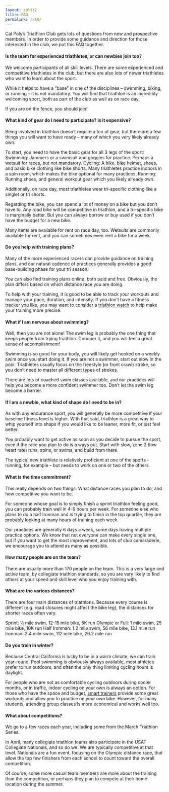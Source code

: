 ```yaml
---
layout: split2
title: FAQ
permalink: /FAQ/
---
```


Cal Poly’s Triathlon Club gets lots of questions from new and prospective members. In order to provide some guidance and direction for those interested in the club, we put this FAQ together. 

#### Is the team for experienced triathletes, or can newbies join too?

We welcome participants of all skill levels.  There are some experienced and competitive triathletes in the club, but there are also lots of newer triathletes who want to learn about the sport.  

While it helps to have a “base” in one of the disciplines – swimming, biking, or running – it is not mandatory.  You will find that triathlon is an incredibly welcoming sport, both as part of the club as well as on race day.

If you are on the fence, you should join!

#### What kind of gear do I need to participate?  Is it expensive?

Being involved in triathlon doesn’t require a ton of gear, but there are a few things you will want to have ready – many of which you very likely already own.

To start, you need to have the basic gear for all 3 legs of the sport:
Swimming: Jammers or a swimsuit and goggles for practice.  Perhaps a wetsuit for races, but not mandatory.
Cycling:  A bike, bike helmet, shoes, and basic bike clothing like bike shorts.  Many triathletes practice indoors in a spin room, which makes the bike optional for many practices.
Running:  Running shoes, and general workout gear which you likely already own.

Additionally, on race day, most triathletes wear tri-specific clothing like a singlet or tri shorts.

Regarding the bike, you can spend a lot of money on a bike but you don’t have to.  Any road bike will be competitive in triathlon, and a tri-specific bike is marginally better.  But you can always borrow or buy used if you don’t have the budget for a new bike.

Many items are available for rent on race day, too.  Wetsuits are commonly available for rent, and you can sometimes even rent a bike for a week.

#### Do you help with training plans?

Many of the more experienced racers can provide guidance on training plans, and our natural cadence of practices generally provides a good base-building phase for your tri season.

You can also find training plans online, both paid and free.  Obviously, the plan differs based on which distance race you are doing.

To help with your training, it is good to be able to track your workouts and manage your pace, duration, and intensity.  If you don’t have a fitness tracker you like, you may want to consider a [triathlon watch](https://completetri.com/best-triathlon-watches/) to help make your training more precise.

#### What if I am nervous about swimming?

Well, then you are not alone!  The swim leg is probably the one thing that keeps people from trying triathlon.  Conquer it, and you will feel a great sense of accomplishment!

Swimming is so good for your body, you will likely get hooked on a weekly swim once you start doing it.  If you are not a swimmer, start out slow in the pool.  Triathletes usually focus on the freestyle (or front crawl) stroke, so you don’t need to master all different types of strokes.

There are lots of coached swim classes available, and our practices will help you become a more confident swimmer too.  Don’t let the swim leg become a barrier.

#### If I am a newbie, what kind of shape do I need to be in?

As with any endurance sport, you will generally be more competitive if your baseline fitness level is higher.  With that said, triathlon is a great way to whip yourself into shape if you would like to be leaner, more fit, or just feel better.

You probably want to get active as soon as you decide to pursue the sport, even if the race you plan to do is a ways out.  Start with slow, zone 2 (low heart rate) runs, spins, or swims, and build from there.

The typical new triathlete is relatively proficient at one of the sports – running, for example – but needs to work on one or two of the others.

#### What is the time commitment?  

This really depends on two things: What distance races you plan to do, and how competitive you want to be.

For someone whose goal is to simply finish a sprint triathlon feeling good, you can probably train well in 4-6 hours per week.  For someone else who plans to do a half Ironman and is trying to finish in the top quartile, they are probably looking at many hours of training each week.

Our practices are generally 6 days a week, some days having multiple practice options. We know that not everyone can make every single one, but if you want to get the most improvement, and lots of club camaraderie, we encourage you to attend as many as possible.

#### How many people are on the team?

There are usually more than 170 people on the team.  This is a very large and active team, by collegiate triathlon standards, so you are very likely to find others at your speed and skill level who you enjoy training with.

#### What are the various distances?

There are four main distances of triathlons.  Because every course is different (e.g. road closures might affect the bike leg), the distances for shorter races often vary.

Sprint:  ½ mile swim, 12-15 mile bike, 5K run
Olympic or Full:  1 mile swim, 25 mile bike, 10K run
Half Ironman:  1.2 mile swim, 56 mile bike, 13.1 mile run
Ironman:  2.4 mile swim, 112 mile bike, 26.2 mile run

#### Do you train in winter?

Because Central California is lucky to be in a warm climate, we can train year-round.  Pool swimming is obviously always available, most athletes prefer to run outdoors, and often the only thing limiting cycling hours is daylight.

For people who are not as comfortable cycling outdoors during cooler months, or in traffic, indoor cycling on your own is always an option. For those who have the space and budget, [smart trainers](https://completetri.com/best-smart-bike-trainers-and-cycling-apps-buying-guide/) provide some great workouts and allow you to practice on your own bike.  However, for many students, attending group classes is more economical and works well too.

#### What about competitions?

We go to a few races each year, including some from the March Triathlon Series. 

In April, many collegiate triathlon teams also participate in the USAT Collegiate Nationals, and so do we. We are typically competitive at that level.  Nationals are a fun event, focusing on the Olympic distance race, that allow the top few finishers from each school to count toward the overall competition.

Of course, some more casual team members are more about the training than the competition, or perhaps they plan to compete at their home location during the summer.
